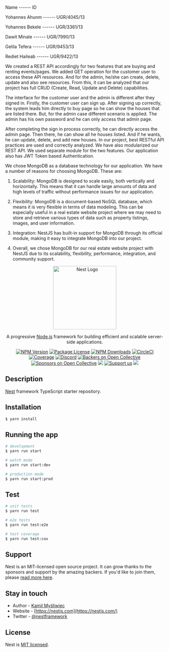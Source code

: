 
Name ------ ID

Yohannes Ahunm ------ UGR/4045/13

Yohannes Bekele ------ UGR/3361/13

Dawit Minale ------ UGR/7990/13

Gelila Tefera ------ UGR/9453/13

Rediet Haileab ------ UGR/9422/13

We created a REST API accordingly for two features that are buying and renting events/pages. We added GET operation for the customer user to access these API resources. And for the admin, he/she can create, delete, update and also see resources. From this, it can be analyzed that our project has full CRUD (Create, Read, Update and Delete) capabilities.

The interface for the customer user and the admin is different after they signed in. Firstly, the customer user can sign up. After signing up correctly, the system leads him directly to buy page so he can show the houses that are listed there. But, for the admin case different scenario is applied. The admin has his own password and he can only access that admin page. 

After completing the sign in process correctly, he can directly access the admin page. Then there, he can show all he houses listed. And if he wants, he can update, delete, and add new houses. In our project, best RESTful API practices are used and correctly analyzed. We have also modularized our REST API. We used separate module for the two features. Our application also has JWT Token based Authentication. 

We chose MongoDB as a database technology for our application. We have a number of reasons for choosing MongoDB. These are:  
1.	Scalability: MongoDB is designed to scale easily, both vertically and horizontally. This means that it can handle large amounts of data and high levels of traffic without performance issues for our application.

2.	Flexibility: MongoDB is a document-based NoSQL database, which means it is very flexible in terms of data modeling. This can be especially useful in a real estate website project where we may need to store and retrieve various types of data such as property listings, images, and user information.

3.	Integration: NestJS has built-in support for MongoDB through its official module, making it easy to integrate MongoDB into our project.

4.	Overall, we chose MongoDB for our real estate website project with NestJS due to its scalability, flexibility, performance, integration, and community support.








<p align="center">
  <a href="http://nestjs.com/" target="blank"><img src="https://nestjs.com/img/logo-small.svg" width="200" alt="Nest Logo" /></a>
</p>

[circleci-image]: https://img.shields.io/circleci/build/github/nestjs/nest/master?token=abc123def456
[circleci-url]: https://circleci.com/gh/nestjs/nest

  <p align="center">A progressive <a href="http://nodejs.org" target="_blank">Node.js</a> framework for building efficient and scalable server-side applications.</p>
    <p align="center">
<a href="https://www.npmjs.com/~nestjscore" target="_blank"><img src="https://img.shields.io/npm/v/@nestjs/core.svg" alt="NPM Version" /></a>
<a href="https://www.npmjs.com/~nestjscore" target="_blank"><img src="https://img.shields.io/npm/l/@nestjs/core.svg" alt="Package License" /></a>
<a href="https://www.npmjs.com/~nestjscore" target="_blank"><img src="https://img.shields.io/npm/dm/@nestjs/common.svg" alt="NPM Downloads" /></a>
<a href="https://circleci.com/gh/nestjs/nest" target="_blank"><img src="https://img.shields.io/circleci/build/github/nestjs/nest/master" alt="CircleCI" /></a>
<a href="https://coveralls.io/github/nestjs/nest?branch=master" target="_blank"><img src="https://coveralls.io/repos/github/nestjs/nest/badge.svg?branch=master#9" alt="Coverage" /></a>
<a href="https://discord.gg/G7Qnnhy" target="_blank"><img src="https://img.shields.io/badge/discord-online-brightgreen.svg" alt="Discord"/></a>
<a href="https://opencollective.com/nest#backer" target="_blank"><img src="https://opencollective.com/nest/backers/badge.svg" alt="Backers on Open Collective" /></a>
<a href="https://opencollective.com/nest#sponsor" target="_blank"><img src="https://opencollective.com/nest/sponsors/badge.svg" alt="Sponsors on Open Collective" /></a>
  <a href="https://paypal.me/kamilmysliwiec" target="_blank"><img src="https://img.shields.io/badge/Donate-PayPal-ff3f59.svg"/></a>
    <a href="https://opencollective.com/nest#sponsor"  target="_blank"><img src="https://img.shields.io/badge/Support%20us-Open%20Collective-41B883.svg" alt="Support us"></a>
  <a href="https://twitter.com/nestframework" target="_blank"><img src="https://img.shields.io/twitter/follow/nestframework.svg?style=social&label=Follow"></a>
</p>
  <!--[![Backers on Open Collective](https://opencollective.com/nest/backers/badge.svg)](https://opencollective.com/nest#backer)
  [![Sponsors on Open Collective](https://opencollective.com/nest/sponsors/badge.svg)](https://opencollective.com/nest#sponsor)-->

## Description

[Nest](https://github.com/nestjs/nest) framework TypeScript starter repository.

## Installation

```bash
$ yarn install
```

## Running the app

```bash
# development
$ yarn run start

# watch mode
$ yarn run start:dev

# production mode
$ yarn run start:prod
```

## Test

```bash
# unit tests
$ yarn run test

# e2e tests
$ yarn run test:e2e

# test coverage
$ yarn run test:cov
```

## Support

Nest is an MIT-licensed open source project. It can grow thanks to the sponsors and support by the amazing backers. If you'd like to join them, please [read more here](https://docs.nestjs.com/support).

## Stay in touch

- Author - [Kamil Myśliwiec](https://kamilmysliwiec.com)
- Website - [https://nestjs.com](https://nestjs.com/)
- Twitter - [@nestframework](https://twitter.com/nestframework)

## License

Nest is [MIT licensed](LICENSE).
